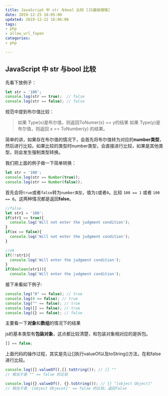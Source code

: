 ```yaml
---
title: JavaScript 中 str 与bool 比较 [JS基础增强]
date: 2019-12-25 16:05:00
updated: 2019-12-22 16:06:08
tags: 
- php
- allow_url_fopen
categories: 
- php

---
```

## JavaScript 中 str 与bool 比较

先看下放例子：

```javascript
let str = '100';
console.log(str == true);  // false
console.log(str == false); // false
```

规范中提到布尔值比较：

> 如果 Type(x)是布尔值，则返回ToNumer(x) == y的结果
> 如果 Type(y)是布尔值，则返回 x == ToNumber(y) 的结果。

简单的讲，如果存在布尔值的情况下，会首先将布尔值转为对应的**number类型**，然后进行比较。如果比较的类型时number类型，会直接进行比较，如果是其他类型，则会发生强制类型转换。

<!--more-->

我们把上面的例子做一下简单转换：

```javascript
let str = '100';
console.log(str == Number(true));
console.log(str == Number(false));
```

首先会将`true`或者`false`转为`number类型`，值为`1`或者`0`。比较 `100 == 1` 或者 `100 == 0`。这两种情况都是返回**false**。


```javascript
//false
let str1 = '100';
if(str1 == true){
  console.log('Will not enter the judgment condition');
}
if(xx == false){
  console.log('Will not enter the judgment condition');
}

//ok
if(!!str1){
  console.log('Will enter the judgment condition');
}
if(Boolean(str1)){
  console.log('Will enter the judgment condition');
```

接下来看如下例子:

```javascript
console.log("0" == false); // true
console.log(0 == false); // true
console.log("" == false); // true
console.log([] == false); // true
console.log({} == false); // false
```

主要看一下**对象**和**数组**的情况下的结果

js的基本类型有**包装对象**，这点都比较清楚，和包装对象相对应的是拆包。

```javascript
[] == false;
```
上面代码的操作过程，其实是先让[]执行valueOf以及toString()方法，在和false进行比较。

```javascript
console.log([].valueOf(),[].toString()); // [] ""
// 相当于是 "" == false 的比较 
```
```javascript
console.log({}.valueOf(), {}.toString()); // {} "[object Object]"
// 相当于是 '[object Objecet]' == false 的比较，返回false
```

